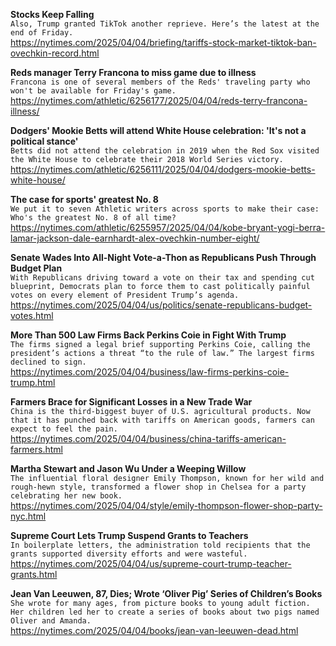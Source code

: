 **Stocks Keep Falling**\
`Also, Trump granted TikTok another reprieve. Here’s the latest at the end of Friday.`\
https://nytimes.com/2025/04/04/briefing/tariffs-stock-market-tiktok-ban-ovechkin-record.html

**Reds manager Terry Francona to miss game due to illness**\
`Francona is one of several members of the Reds' traveling party who won't be available for Friday's game.`\
https://nytimes.com/athletic/6256177/2025/04/04/reds-terry-francona-illness/

**Dodgers' Mookie Betts will attend White House celebration: 'It's not a political stance'**\
`Betts did not attend the celebration in 2019 when the Red Sox visited the White House to celebrate their 2018 World Series victory.`\
https://nytimes.com/athletic/6256111/2025/04/04/dodgers-mookie-betts-white-house/

**The case for sports' greatest No. 8**\
`We put it to seven Athletic writers across sports to make their case: Who's the greatest No. 8 of all time?`\
https://nytimes.com/athletic/6255957/2025/04/04/kobe-bryant-yogi-berra-lamar-jackson-dale-earnhardt-alex-ovechkin-number-eight/

**Senate Wades Into All-Night Vote-a-Thon as Republicans Push Through Budget Plan**\
`With Republicans driving toward a vote on their tax and spending cut blueprint, Democrats plan to force them to cast politically painful votes on every element of President Trump’s agenda.`\
https://nytimes.com/2025/04/04/us/politics/senate-republicans-budget-votes.html

**More Than 500 Law Firms Back Perkins Coie in Fight With Trump**\
`The firms signed a legal brief supporting Perkins Coie, calling the president’s actions a threat “to the rule of law.” The largest firms declined to sign.`\
https://nytimes.com/2025/04/04/business/law-firms-perkins-coie-trump.html

**Farmers Brace for Significant Losses in a New Trade War**\
`China is the third-biggest buyer of U.S. agricultural products. Now that it has punched back with tariffs on American goods, farmers can expect to feel the pain.`\
https://nytimes.com/2025/04/04/business/china-tariffs-american-farmers.html

**Martha Stewart and Jason Wu Under a Weeping Willow**\
`The influential floral designer Emily Thompson, known for her wild and rough-hewn style, transformed a flower shop in Chelsea for a party celebrating her new book.`\
https://nytimes.com/2025/04/04/style/emily-thompson-flower-shop-party-nyc.html

**Supreme Court Lets Trump Suspend Grants to Teachers**\
`In boilerplate letters, the administration told recipients that the grants supported diversity efforts and were wasteful.`\
https://nytimes.com/2025/04/04/us/supreme-court-trump-teacher-grants.html

**Jean Van Leeuwen, 87, Dies; Wrote ‘Oliver Pig’ Series of Children’s Books**\
`She wrote for many ages, from picture books to young adult fiction. Her children led her to create a series of books about two pigs named Oliver and Amanda.`\
https://nytimes.com/2025/04/04/books/jean-van-leeuwen-dead.html


